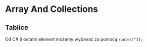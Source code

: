 ﻿# Array And Collections

## Tablice

Od C# 8 ostatni element możemy wybierać za pomocą `routes[^1];`

